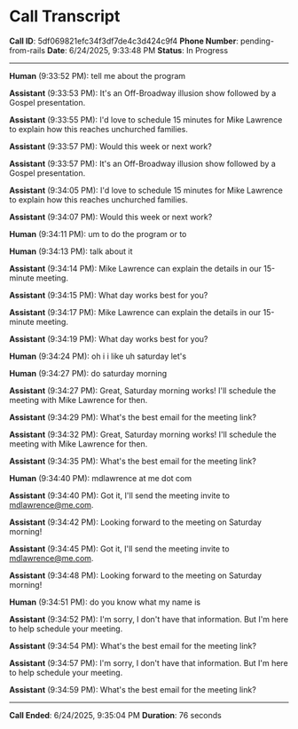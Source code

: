 # Call Transcript
**Call ID**: 5df069821efc34f3df7de4c3d424c9f4
**Phone Number**: pending-from-rails
**Date**: 6/24/2025, 9:33:48 PM
**Status**: In Progress

---

**Human** (9:33:52 PM): tell me about the program

**Assistant** (9:33:53 PM): It's an Off-Broadway illusion show followed by a Gospel presentation.

**Assistant** (9:33:55 PM):  I'd love to schedule 15 minutes for Mike Lawrence to explain how this reaches unchurched families.

**Assistant** (9:33:57 PM):  Would this week or next work?

**Assistant** (9:33:57 PM): It's an Off-Broadway illusion show followed by a Gospel presentation.

**Assistant** (9:34:05 PM):  I'd love to schedule 15 minutes for Mike Lawrence to explain how this reaches unchurched families.

**Assistant** (9:34:07 PM):  Would this week or next work?

**Human** (9:34:11 PM): um to do the program or to

**Human** (9:34:13 PM): talk about it

**Assistant** (9:34:14 PM): Mike Lawrence can explain the details in our 15-minute meeting.

**Assistant** (9:34:15 PM):   What day works best for you?

**Assistant** (9:34:17 PM): Mike Lawrence can explain the details in our 15-minute meeting.

**Assistant** (9:34:19 PM):   What day works best for you?

**Human** (9:34:24 PM): oh i i like uh saturday let's

**Human** (9:34:27 PM): do saturday morning

**Assistant** (9:34:27 PM): Great, Saturday morning works!  I'll schedule the meeting with Mike Lawrence for then.

**Assistant** (9:34:29 PM):   What's the best email for the meeting link?

**Assistant** (9:34:32 PM): Great, Saturday morning works!  I'll schedule the meeting with Mike Lawrence for then.

**Assistant** (9:34:35 PM):   What's the best email for the meeting link?

**Human** (9:34:40 PM): mdlawrence at me dot com

**Assistant** (9:34:40 PM): Got it, I'll send the meeting invite to mdlawrence@me.com.

**Assistant** (9:34:42 PM):   Looking forward to the meeting on Saturday morning!

**Assistant** (9:34:45 PM): Got it, I'll send the meeting invite to mdlawrence@me.com.

**Assistant** (9:34:48 PM):   Looking forward to the meeting on Saturday morning!

**Human** (9:34:51 PM): do you know what my name is

**Assistant** (9:34:52 PM): I'm sorry, I don't have that information. But I'm here to help schedule your meeting.

**Assistant** (9:34:54 PM):    What's the best email for the meeting link?

**Assistant** (9:34:57 PM): I'm sorry, I don't have that information. But I'm here to help schedule your meeting.

**Assistant** (9:34:59 PM):    What's the best email for the meeting link?


---

**Call Ended**: 6/24/2025, 9:35:04 PM
**Duration**: 76 seconds
